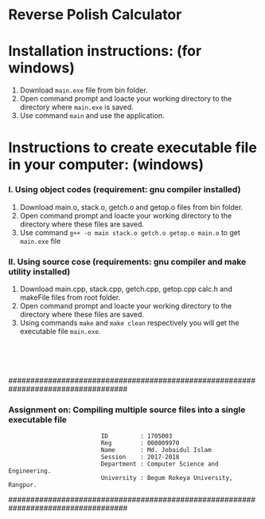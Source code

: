 # Reverse Polish Calculator

# Installation instructions: (for windows)
1. Download `main.exe` file from bin folder.
2. Open command prompt and loacte your working directory to the directory where `main.exe` is saved.
3. Use command `main` and use the application.

# Instructions to create executable file in your computer: (windows)
### I. Using object codes (requirement: gnu compiler installed)
1. Download main.o, stack.o, getch.o and getop.o files from bin folder.
2. Open command prompt and loacte your working directory to the directory where these files are saved.
3. Use command `g++ -o main stack.o getch.o getop.o main.o` to get `main.exe` file
      
### II. Using source cose (requirements: gnu compiler and make utility installed)
1.  Download main.cpp, stack.cpp, getch.cpp, getop.cpp calc.h and makeFile files from root folder.
2. Open command prompt and loacte your working directory to the directory where these files are saved.
3. Using commands `make` and `make clean` respectively you will get the executable file `main.exe`. 

\
\
\
\
###################################################################################

###              Assignment on: Compiling multiple source files into a single executable file

                              ID         : 1705003
                              Reg        : 000009970
                              Name       : Md. Jobaidul Islam
                              Session    : 2017-2018
                              Department : Computer Science and Engineering.
                              University : Begum Rokeya University, Rangpur.

###################################################################################

